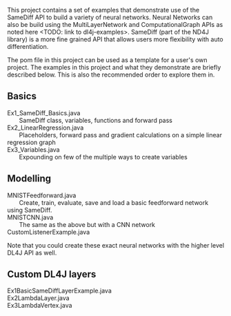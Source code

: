 This project contains a set of examples that demonstrate use of the SameDiff API to build a variety of neural networks. Neural Networks can also be build using the MultiLayerNetwork and ComputationalGraph APIs as noted here <TODO: link to dl4j-examples>. SameDiff (part of the ND4J library) is a more fine grained API that allows users more flexibility with auto differentiation.  

The pom file in this project can be used as a template for a user's own project. The examples in this project and what they demonstrate are briefly described below. This is also the recommended order to explore them in.


## Basics
Ex1_SameDiff_Basics.java  
&nbsp;&nbsp;&nbsp;&nbsp;&nbsp;&nbsp; SameDiff class, variables, functions and forward pass
Ex2_LinearRegression.java  
&nbsp;&nbsp;&nbsp;&nbsp;&nbsp;&nbsp; Placeholders, forward pass and gradient calculations on a simple linear regression graph  
Ex3_Variables.java  
&nbsp;&nbsp;&nbsp;&nbsp;&nbsp;&nbsp; Expounding on few of the multiple ways to create variables

## Modelling
MNISTFeedforward.java  
&nbsp;&nbsp;&nbsp;&nbsp;&nbsp;&nbsp; Create, train, evaluate, save and load a basic feedforward network using SameDiff.  
MNISTCNN.java  
&nbsp;&nbsp;&nbsp;&nbsp;&nbsp;&nbsp; The same as the above but with a CNN network
CustomListenerExample.java  

Note that you could create these exact neural networks with the higher level DL4J API as well.

## Custom DL4J layers
Ex1BasicSameDiffLayerExample.java  
Ex2LambdaLayer.java  
Ex3LambdaVertex.java   

